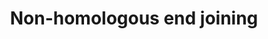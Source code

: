 ---
annotations:
- id: PW:0000203
  parent: regulatory pathway
  type: Pathway Ontology
  value: non-homologous end joining pathway of double-strand break repair
authors:
- MaintBot
- MartijnVanIersel
- Mkutmon
- Egonw
citedin: ''
communities: []
description: 'Non-homologous end joining (NHEJ) is a pathway that repairs double-strand
  breaks in DNA. NHEJ is referred to as "non-homologous" because the break ends are
  directly ligated without the need for a homologous template, in contrast to homologous
  recombination, which requires a homologous sequence to guide repair. NHEJ is evolutionarily
  conserved throughout all kingdoms of life and is the predominant double-strand break
  repair pathway in mammalian cells.  Source: [Wikipedia](http://en.wikipedia.org/wiki/Non-homologous_end_joining).'
last-edited: 2025-08-09
ndex: null
organisms:
- Bos taurus
redirect_from:
- /index.php/Pathway:WP979
- /instance/WP979
- /instance/WP979_r140247
revision: r140247
schema-jsonld:
- '@context': https://schema.org/
  '@id': https://wikipathways.github.io/pathways/WP979.html
  '@type': Dataset
  creator:
    '@type': Organization
    name: WikiPathways
  description: 'Non-homologous end joining (NHEJ) is a pathway that repairs double-strand
    breaks in DNA. NHEJ is referred to as "non-homologous" because the break ends
    are directly ligated without the need for a homologous template, in contrast to
    homologous recombination, which requires a homologous sequence to guide repair.
    NHEJ is evolutionarily conserved throughout all kingdoms of life and is the predominant
    double-strand break repair pathway in mammalian cells.  Source: [Wikipedia](http://en.wikipedia.org/wiki/Non-homologous_end_joining).'
  keywords:
  - MRE11A
  - NHEJ1
  - PRKDC
  - RAD50
  - XRCC4
  - XRCC5
  - XRCC6
  license: CC0
  name: Non-homologous end joining
seo: CreativeWork
title: Non-homologous end joining
wpid: WP979
---